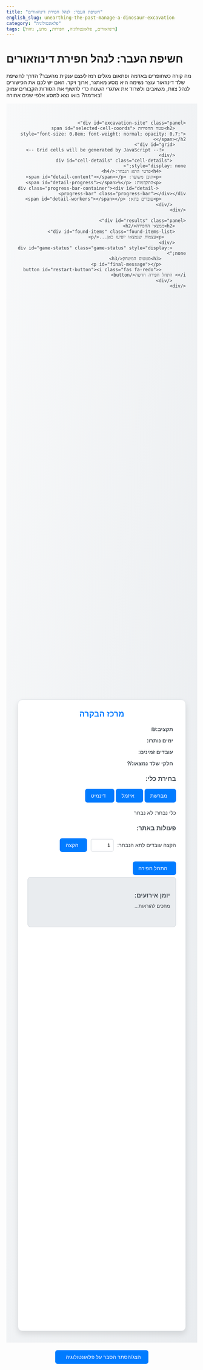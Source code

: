 ```yaml
---
title: "חשיפת העבר: לנהל חפירת דינוזאורים"
english_slug: unearthing-the-past-manage-a-dinosaur-excavation
category: "פלאונטולוגיה"
tags: [דינוזאורים, פלאונטולוגיה, חפירות, מדע, ניהול]
---
```

# חשיפת העבר: לנהל חפירת דינוזאורים

מה קורה כשחופרים באדמה ופתאום מגלים רמז לעצם ענקית מהעבר? הדרך לחשיפת שלד דינוזאור עוצר נשימה היא מסע מאתגר, ארוך ויקר. האם יש לכם את הכישורים לנהל צוות, משאבים ולשרוד את אתגרי השטח כדי לחשוף את הסודות הקבורים עמוק באדמה? בואו נצא למסע אלפי שנים אחורה!

<div id="excavation-app">
    <div class="controls panel">
        <h2>מרכז הבקרה</h2>
        <div id="resources" class="resources-display">
            <p><i class="fas fa-money-bill-wave"></i> תקציב: <span id="budget"></span>₪</p>
            <p><i class="fas fa-clock"></i> ימים נותרו: <span id="time"></span></p>
            <p><i class="fas fa-users"></i> עובדים זמינים: <span id="available-workers"></span></p>
            <p><i class="fas fa-bone"></i> חלקי שלד נמצאו: <span id="found-bones"></span> / <span id="total-bones">?</span></p>
        </div>
        <div id="tools" class="tool-selection">
            <h3>בחירת כלי:</h3>
            <button class="tool-button" data-tool="brush"><i class="fas fa-brush"></i> מברשת <span class="tooltip">(זהיר, איטי, זול)</span></button>
            <button class="tool-button" data-tool="chisel"><i class="fas fa-hammer"></i> איזמל <span class="tooltip">(מהיר יותר, יקר יותר)</span></button>
            <button class="tool-button" data-tool="dynamite"><i class="fas fa-bomb"></i> דינמיט <span class="tooltip">(מהיר מאוד, יקר מאוד, מסוכן!)</span></button>
            <p>כלי נבחר: <span id="selected-tool">לא נבחר</span></p>
        </div>
        <div id="actions" class="action-panel">
             <h3>פעולות באתר:</h3>
             <div class="input-group">
                 <label for="workers-to-assign">הקצה עובדים לתא הנבחר:</label>
                 <input type="number" id="workers-to-assign" value="1" min="0">
                 <button id="assign-workers-button" disabled><i class="fas fa-user-plus"></i> הקצה</button>
             </div>
             <button id="start-excavation-button" disabled><i class="fas fa-shovel"></i> התחל חפירה</button>
        </div>
         <div id="messages" class="message-log">
             <h3>יומן אירועים:</h3>
             <div id="status-messages">מחכים להוראות...</div>
         </div>
    </div>

    <div id="excavation-site" class="panel">
        <h2>שטח החפירות <span id="selected-cell-coords" style="font-size: 0.8em; font-weight: normal; opacity: 0.7;"></span></h2>
        <div id="grid">
            <!-- Grid cells will be generated by JavaScript -->
        </div>
         <div id="cell-details" class="cell-details" style="display: none;">
             <h4>פרטי התא הנבחר:</h4>
             <p>תוכן משוער: <span id="detail-content"></span></p>
             <p>התקדמות: <span id="detail-progress"></span>%</p>
              <div class="progress-bar-container"><div id="detail-progress-bar" class="progress-bar"></div></div>
             <p>עובדים בתא: <span id="detail-workers"></span></p>
         </div>
    </div>

    <div id="results" class="panel">
        <h2>ממצאי החפירה</h2>
        <div id="found-items" class="found-items-list">
            <p>עצמות שנמצאו יופיעו כאן...</p>
        </div>
         <div id="game-status" class="game-status" style="display: none;">
             <h3>סטטוס המשחק</h3>
             <p id="final-message"></p>
             <button id="restart-button"><i class="fas fa-redo"></i> התחל חפירה חדשה</button>
         </div>
    </div>
</div>

<style>
    /* Import Google Fonts and Font Awesome */
    @import url('https://fonts.googleapis.com/css2?family=Heebo:wght@400;700&display=swap');
    @import url('https://cdnjs.cloudflare.com/ajax/libs/font-awesome/5.15.3/css/all.min.css');

    #excavation-app {
        font-family: 'Heebo', sans-serif;
        direction: rtl;
        display: grid;
        grid-template-columns: 1fr 2fr 1fr;
        gap: 30px;
        padding: 30px;
        background: linear-gradient(to bottom right, #f8f9fa, #e9ecef);
        color: #343a40;
        min-height: 80vh;
    }

    .panel {
        background-color: #ffffff;
        padding: 25px;
        border-radius: 12px;
        box-shadow: 0 8px 16px rgba(0, 0, 0, 0.1);
        border: 1px solid #dee2e6;
    }

    .panel h2 {
        text-align: center;
        color: #007bff;
        margin-top: 0;
        margin-bottom: 20px;
        font-weight: 700;
    }

    .resources-display p, .tool-selection h3, .action-panel h3, .message-log h3, .cell-details h4 {
        margin-bottom: 12px;
        color: #495057;
        font-weight: 700;
        display: flex;
        align-items: center;
    }
     .resources-display p i, .tool-selection h3 i, .action-panel h3 i, .message-log h3 i {
         margin-left: 8px;
         color: #007bff;
     }

    .tool-button, #assign-workers-button, #start-excavation-button, #restart-button {
        padding: 10px 15px;
        margin: 5px 0;
        border: none;
        border-radius: 6px;
        cursor: pointer;
        background-color: #007bff;
        color: white;
        font-size: 1em;
        transition: background-color 0.3s ease, transform 0.1s ease;
        display: inline-flex;
        align-items: center;
        justify-content: center;
        position: relative; /* For tooltip */
    }
     .tool-button i, #assign-workers-button i, #start-excavation-button i, #restart-button i {
         margin-left: 8px;
     }

     .tool-button .tooltip {
         visibility: hidden;
         width: 120px;
         background-color: #555;
         color: #fff;
         text-align: center;
         border-radius: 6px;
         padding: 5px 0;
         position: absolute;
         z-index: 1;
         bottom: 125%; /* Position above the button */
         right: 50%;
         margin-right: -60px; /* Center the tooltip */
         opacity: 0;
         transition: opacity 0.3s;
         font-size: 0.8em;
     }
     .tool-button:hover .tooltip {
         visibility: visible;
         opacity: 1;
     }


     .tool-button.selected {
         background-color: #0056b3;
         box-shadow: inset 0 2px 4px rgba(0, 0, 0, 0.2);
     }

    .tool-button:hover:not(:disabled), #assign-workers-button:hover:not(:disabled), #start-excavation-button:hover:not(:disabled), #restart-button:hover:not(:disabled) {
        background-color: #0056b3;
        transform: translateY(-2px);
    }

     button:disabled {
         background-color: #cccccc;
         cursor: not-allowed;
         transform: none;
         box-shadow: none;
     }

     .input-group {
         margin-bottom: 15px;
         display: flex;
         align-items: center;
         gap: 10px;
     }
     .input-group label {
         flex-shrink: 0;
     }
     .input-group input[type="number"] {
         width: 60px;
         padding: 8px;
         border: 1px solid #ced4da;
         border-radius: 4px;
     }


    #grid {
        display: grid;
        grid-template-columns: repeat(auto-fit, minmax(70px, 1fr)); /* Responsive grid */
        gap: 8px;
        margin-top: 20px;
        justify-content: center;
        perspective: 1000px; /* For 3D transforms */
    }

    .grid-cell {
        width: 100%; /* Fill grid column */
        padding-bottom: 100%; /* Makes height equal to width for square */
        position: relative; /* For absolute positioning of content */
        background-color: #8b4513; /* Earth color */
        border: 2px solid #5a2d0c;
        border-radius: 8px;
        display: flex;
        align-items: center;
        justify-content: center;
        cursor: pointer;
        transition: background-color 0.3s ease, border-color 0.3s ease, transform 0.3s ease;
        user-select: none;
        font-size: 0.9em;
        font-weight: bold;
        color: rgba(255, 255, 255, 0.8);
        overflow: hidden; /* Hide overflowing progress bar */
        box-sizing: border-box; /* Include padding/border in element's total width/height */
        transform-style: preserve-3d; /* For flip animation */
        transform: rotateY(0deg);
    }

     /* Inner content for the flip effect */
     .grid-cell-inner {
         position: absolute;
         width: 100%;
         height: 100%;
         backface-visibility: hidden; /* Hide backside during flip */
         display: flex;
         flex-direction: column;
         align-items: center;
         justify-content: center;
         padding: 5px; /* Inner padding */
         box-sizing: border-box;
     }
     .grid-cell .front { transform: rotateY(0deg); }
     .grid-cell .back { transform: rotateY(180deg); }

    .grid-cell:hover:not(.revealed):not(.selected) {
         background-color: #a0522d;
         border-color: #6b3a1a;
    }

     .grid-cell.selected {
         border: 3px dashed #ffc107;
         box-shadow: 0 0 10px rgba(255, 193, 7, 0.5);
         background-color: #a0522d; /* Darker when selected */
     }

    .grid-cell.revealed {
        background-color: #d2b48c; /* Lighter color when excavated */
        cursor: default;
        color: #333;
        transform: rotateY(180deg); /* Flip animation */
    }

    .grid-cell.revealed .front { display: none; } /* Hide front when flipped */
    .grid-cell.revealed .back { display: flex; } /* Show back when flipped */


    .grid-cell.revealed.bone {
        background-color: #ffe4c4; /* Bone color */
        color: #8b4513;
        font-size: 1em;
    }
     .grid-cell.revealed.rock {
         background-color: #c4c4c4; /* Rock color */
         color: #495057;
     }
     .grid-cell.revealed.obstacle {
        background-color: #ff9185; /* Obstacle color */
         color: #d9534f;
     }
     .grid-cell.revealed.empty {
         background-color: #d2b48c;
         color: #5a2d0c;
     }

    /* Progress Bar */
     .progress-bar-container {
         position: absolute;
         bottom: 0;
         left: 0;
         width: 100%;
         height: 8px;
         background-color: rgba(0, 0, 0, 0.2);
         border-radius: 0 0 8px 8px;
         overflow: hidden;
     }
     .progress-bar {
         height: 100%;
         width: 0%;
         background-color: #28a745;
         transition: width 0.5s ease;
     }
      .grid-cell.selected .progress-bar-container {
          display: block; /* Show progress bar when selected or excavating */
      }
      .grid-cell:not(.selected):not(.revealed) .progress-bar-container {
          display: none; /* Hide when not selected/revealed */
      }
      .grid-cell.revealed .progress-bar-container {
          display: none; /* Hide when revealed */
      }


    /* Worker icon on cell */
     .worker-icon {
         position: absolute;
         top: 5px;
         right: 5px;
         color: #007bff;
         font-size: 1.2em;
         text-shadow: 1px 1px 2px rgba(0,0,0,0.2);
     }
     .worker-count {
         position: absolute;
         bottom: 5px;
         left: 5px;
         background-color: rgba(0,0,0,0.5);
         color: white;
         border-radius: 4px;
         padding: 2px 5px;
         font-size: 0.8em;
     }


    .message-log {
        min-height: 100px;
        border: 1px solid #ced4da;
        padding: 15px;
        border-radius: 8px;
        background-color: #e9ecef;
        overflow-y: auto; /* Scroll if messages overflow */
        max-height: 150px; /* Limit height */
    }
     #status-messages {
         margin-top: 10px;
         font-size: 0.9em;
         color: #343a40;
     }

    .found-items-list {
        min-height: 100px;
        border: 1px solid #ced4da;
        padding: 15px;
        border-radius: 8px;
        background-color: #e9ecef;
        overflow-y: auto;
         max-height: 150px;
    }
     .found-items-list p {
         margin-bottom: 5px;
         padding-bottom: 5px;
         border-bottom: 1px dashed #adb5bd;
         font-size: 0.9em;
         color: #495057;
     }
     .found-items-list p:last-child {
         border-bottom: none;
     }


     .cell-details {
         margin-top: 20px;
         padding: 15px;
         background-color: #f8f9fa;
         border: 1px solid #dee2e6;
         border-radius: 8px;
     }
     .cell-details p {
         margin-bottom: 8px;
         font-size: 0.9em;
     }
     .cell-details h4 {
         margin-top: 0;
         margin-bottom: 10px;
         color: #007bff;
     }
      .cell-details .progress-bar-container {
          position: static; /* Override absolute positioning for this display */
          width: 100%;
          height: 10px;
          background-color: #e9ecef;
          border-radius: 5px;
          margin-top: 5px;
      }
       .cell-details .progress-bar {
           height: 100%;
           background-color: #28a745;
           border-radius: 5px;
       }


     .game-status {
         margin-top: 20px;
         padding-top: 20px;
         border-top: 2px dashed #ced4da;
         text-align: center;
         font-size: 1.1em;
         font-weight: bold;
     }
      .game-status h3 {
          color: #28a745; /* Success color */
          margin-bottom: 15px;
          font-size: 1.5em;
      }
      .game-status p {
          margin-bottom: 20px;
          color: #343a40;
      }
      #restart-button {
          background-color: #6c757d;
      }
       #restart-button:hover {
           background-color: #5a6268;
       }

    /* Responsive adjustments */
    @media (max-width: 992px) {
        #excavation-app {
            grid-template-columns: 1fr;
        }
        .controls { order: 2; }
        #excavation-site { order: 1; }
        #results { order: 3; }
        #grid {
            grid-template-columns: repeat(auto-fit, minmax(50px, 1fr)); /* Smaller cells on small screens */
            gap: 5px;
        }
    }

</style>

<button id="toggle-explanation" class="toggle-button"><i class="fas fa-book-open"></i> הצג/הסתר הסבר על פלאונטולוגיה</button>

<div id="explanation" class="explanation-panel" style="display: none;">
    <h2><i class="fas fa-graduation-cap"></i> הסבר על פלאונטולוגיה וחפירות דינוזאורים</h2>

    <h3>מהי פלאונטולוגיה ולמה חופרים?</h3>
    פלאונטולוגיה היא מדע העוסק בחקר החיים הקדומים, בעיקר באמצעות מאובנים – השרידים המדהימים של יצורים שחיו לפני מיליוני שנים. פלאונטולוגים הם בלשים של העבר הרחוק, החוקרים אורגניזמים שחיו לפני מיליוני ומיליארדי שנים כדי לפענח את סודות האבולוציה, להבין כיצד האקלים השתנה גלובלית, ולחשוף את ההיסטוריה הגאולוגית הסוערת של כדור הארץ. חפירות פלאונטולוגיות הן המפתח למציאת אוצרות העבר הללו.

    <h3>כיצד נוצרים מאובנים (תהליך ההתאבנות)?</h3>
    תהליך ההתאבנות הוא נדיר ומרתק! לרוב, הוא מתחיל כשייצור מת ושרידיו נקברים במהירות תחת שכבות הגנה של בוץ, חול או אפר געשי. קבורה מהירה זו מונעת ריקבון או טריפה. לאורך עידנים גאולוגיים, מינרלים המומסים במים המחלחלים דרך המשקעים מחליפים אט אט את החומר האורגני בעצמות או בקונכיות, או ממלאים חללים שנותרו. כך, העצם המקורית "מתאבנת" והופכת לסלע, אך שומרת על צורתה המקורית. לעיתים נוצרת רק "תבנית" – הדפס של הייצור בסלע.

    <h3>איתור אתרי חפירה: איך יודעים איפה לחפש אוצרות?</h3>
    פלאונטולוגים הם סיירים מיומנים! הם מחפשים מאובנים בשכבות סלע מהתקופות הגיאולוגיות שבהן חיו היצורים המעניינים אותם (לדוגמה, תקופות הטריאס, היורה והקרטיקון עבור דינוזאורים). הם מסתמכים על מפות גאולוגיות מפורטות, צילומי אוויר, ולעיתים קרובות על דיווחים מרגשים מאנשי שטח – גיאולוגים, מטיילים או אפילו מקומיים שנתקלו בעצמות בולטות מהקרקע. אתרים מבטיחים נמצאים לרוב באזורים חשופים לסחיפה (כמו מדבריות, קניונים או ערוצי נחלים), שם שכבות סלע עתיקות נחשפות לפני השטח.

    <h3>שלבי החפירה הפלאונטולוגית: ממציאה בשטח עד מעבדה מודרנית</h3>
    1.  **סקר וגילוי ראשוני:** סיור בשטח, זיהוי מאובנים בולטים, ותיעוד ראשוני של האתר.
    2.  **הכנת האתר:** פינוי זהיר של שכבות אדמה וסלע עליונות כדי להגיע לשכבה הפורייה.
    3.  **חפירה עדינה ומדויקת:** חשיפת המאובנים עצמם באמצעות כלים עדינים ביותר – מברשות, איזמלים קטנים, כלי עבודה דנטליים ואפילו קיסמים. כל תנועה חייבת להיות מחושבת.
    4.  **תיעוד קפדני:** צילום מכל זווית, מיפוי מדויק של מיקום כל עצם, ורישום מפורט של כל פרט קטן. כל פיסת מידע חשובה!
    5.  **ייצוב ושימור בשטח:** עצמות מאובנות נוטות להיות שבירות. בשטח מייצבים אותן באמצעות חומרים מקשים מיוחדים (סוג של דבקים).
    6.  **עטיפה והגנה (ה"ג'קט"):** עטיפת המאובן, לעיתים בגוש הסלע שמסביבו, בשכבת הגנה קשיחה כמו זו שמשמשת לגבס, או תערובת של יוטה וחומר פלסטי. זהו "ג'קט" המגן על המאובן העדין בדרכו הארוכה.
    7.  **הוצאה והובלה:** ניסור או שבירה זהירה של הסלע מסביב ל"ג'קט" והובלתו, לעיתים באמצעות ציוד כבד או אפילו מסוקים, למעבדה.

    <h3>כלים וטכניקות בחפירה</h3>
    הארסנל הפלאונטולוגי מגוון! הוא כולל כלים מיקרוסקופיים לעבודה צמודה על העצם, כלי יד כמו איזמלים ופטישים, מקדחות חשמליות מיוחדות, ולעיתים – אם שכבת הסלע מעל עבה במיוחד – נעשה שימוש מבוקר מאוד בדינמיט! כן, גם חומרי נפץ נכנסים לתמונה (תחת פיקוח מחמיר כמובן). חומרים לחיזוק ושימור (דבקים, לכות) וציוד טכנולוגי (מצלמות ברזולוציה גבוהה, GPS, סורקים תלת-ממדיים) חיוניים גם הם.

    <h3>אתגרים נפוצים בחפירות (גאולוגיה עקשנית, מזג אוויר הפכפך, תקציב מוגבל)</h3>
    החפירות מתקיימות לרוב במקומות נידחים ובתנאים לא פשוטים: סלע קשה שיכול לשבור כלים, סלע מתפורר שדורש זהירות יתרה, חום לוהט או קור מקפיא, סופות חול וגשמים עזים. האתגרים הלוגיסטיים עצומים – להביא ציוד, מים ואספקה לאתר מרוחק. בנוסף, פרויקטים פלאונטולוגיים מסתמכים לרוב על מענקי מחקר ותרומות, והתקציב דורש תכנון מדוקדק של כל הוצאה – כוח אדם, ציוד וזמן יקר.

    <h3>מה קורה למאובנים לאחר החפירה (ניקוי, שימור, הרכבה, מחקר פורץ דרך)</h3>
    המסע לא נגמר בשטח! במעבדה, המאובנים מוצאים מה"ג'קטים", מנוקים בסבלנות ובדייקנות מהסלע שמסביב באמצעות כלים עדינים, חומצות או חומרים ממיסים. הם עוברים תהליך שימור נוסף לחיזוקם. אם נמצאו מספיק חלקים, אפשר להתחיל במלאכת ההרכבה המורכבת של השלד – כמו פאזל ענק מהעבר. השלב המכריע הוא המחקר המדעי: פלאונטולוגים חוקרים את המאובנים באמצעות השוואה ליצורים אחרים, סריקות CT, בדיקות כימיות, וטכניקות מודרניות נוספות, כדי ללמוד על הביולוגיה של היצור הקדום, אורח חייו, הסביבה שבה חי, ומקומו על עץ החיים העצום.

    <h3>חשיבות גילוי המאובנים להבנת החיים על פני כדור הארץ</h3>
    מאובנים הם כמו מנהרת זמן! הם הראיה הישירה היחידה שיש לנו לחיים שהתקיימו על פני כדור הארץ לפני שהופיעו בני האדם. הם מספקים הוכחות חותכות לאבולוציה, מאפשרים לנו לדמיין מחדש סביבות קדומות ואקלים שחלפו מן העולם, וללמוד על אירועים דרמטיים כמו הכחדות המוניות שעיצבו את עולם החי והצומח שאנו מכירים כיום. כל מאובן חדש שנמצא יכול לשנות את ההבנה שלנו על ההיסטוריה הארוכה והמרתקת של החיים על כדור הארץ.

    <p style="text-align: center; margin-top: 20px; font-style: italic;">כעת, חזרה לשטח! עתיד המחקר תלוי בכם...</p>
</div>

<script>
    document.addEventListener('DOMContentLoaded', () => {
        const gridElement = document.getElementById('grid');
        const statusMessages = document.getElementById('status-messages');
        const foundItems = document.getElementById('found-items');
        const budgetElement = document.getElementById('budget');
        const timeElement = document.getElementById('time');
        const availableWorkersElement = document.getElementById('available-workers');
        const foundBonesElement = document.getElementById('found-bones');
        const totalBonesElement = document.getElementById('total-bones');
        const toolButtons = document.querySelectorAll('.tool-button');
        const selectedToolElement = document.getElementById('selected-tool');
        const workersToAssignInput = document.getElementById('workers-to-assign');
        const assignWorkersButton = document.getElementById('assign-workers-button');
        const startExcavationButton = document.getElementById('start-excavation-button');
        const gameStatusDiv = document.getElementById('game-status');
        const finalMessageElement = document.getElementById('final-message');
        const restartButton = document.getElementById('restart-button');
        const explanationDiv = document.getElementById('explanation');
        const toggleExplanationButton = document.getElementById('toggle-explanation');
        const selectedCellCoordsElement = document.getElementById('selected-cell-coords');
        const cellDetailsDiv = document.getElementById('cell-details');
        const detailContentElement = document.getElementById('detail-content');
        const detailProgressElement = document.getElementById('detail-progress');
        const detailProgressBarElement = document.getElementById('detail-progress-bar');
        const detailWorkersElement = document.getElementById('detail-workers');


        let budget = 15000; // Increased budget
        let time = 40; // Increased time
        let totalWorkers = 15; // Increased workers
        let availableWorkers = totalWorkers;
        let grid;
        const gridSize = 6; // 6x6 grid
        let selectedCell = null;
        let selectedTool = null;
        let bonesFound = 0;
        let totalBones = 0;

        // Define costs, times, and effectiveness per tool
        // Costs are per worker-day per cell
        // Effectiveness is base progress percentage per worker-day per base difficulty unit
        const toolStats = {
            brush: { cost: 40, effectiveness: 8, risk: 0.05, boneMultiplier: 1.5 }, // Safe, slow, low cost, good for bone
            chisel: { cost: 80, effectiveness: 12, risk: 0.1, boneMultiplier: 1.0 }, // Medium, medium, medium risk
            dynamite: { cost: 250, effectiveness: 30, risk: 0.4, boneMultiplier: 0.5 } // Fast, high cost, high risk, bad for bone
        };

        // Define cell contents and their base excavation difficulty
        const cellContents = {
            EMPTY: { name: 'אדמה רגילה', difficulty: 10, color: '#d2b48c' },
            BONE: { name: 'עצם מאובנת!', difficulty: 15, color: '#ffe4c4' }, // Bones require more care
            ROCK: { name: 'סלע קשה', difficulty: 25, color: '#c4c4c4' }, // Rocks are hard
            OBSTACLE: { name: 'מכשול בלתי צפוי', difficulty: 20, color: '#ff9185' } // Obstacles take extra effort
        };

        // Define cell states
        const cellStates = {
            COVERED: 'covered',
            SELECTED: 'selected',
            REVEALED: 'revealed'
        };

        function createGrid() {
            gridElement.innerHTML = ''; // Clear previous grid
            grid = [];
            bonesFound = 0; // Reset found bones for new game
            totalBones = 0; // Reset total bones

            // Generate contents with more variety and guarantee at least some bones
             const contents = [];
             const minBones = 5; // Ensure at least 5 bones
             const minRocks = 5;
             const minObstacles = 3;

             for(let i = 0; i < minBones; i++) contents.push(cellContents.BONE.name);
             for(let i = 0; i < minRocks; i++) contents.push(cellContents.ROCK.name);
             for(let i = 0; i < minObstacles; i++) contents.push(cellContents.OBSTACLE.name);

             while (contents.length < gridSize * gridSize) {
                 contents.push(cellContents.EMPTY.name);
             }

            // Shuffle contents
            for (let i = contents.length - 1; i > 0; i--) {
                const j = Math.floor(Math.random() * (i + 1));
                [contents[i], contents[j]] = [contents[j], contents[i]]; // Swap
            }

            let contentIndex = 0;
            for (let i = 0; i < gridSize; i++) {
                grid[i] = [];
                for (let j = 0; j < gridSize; j++) {
                    const cellContentName = contents[contentIndex++];
                     const cellContent = Object.values(cellContents).find(c => c.name === cellContentName); // Find full content object
                    if(cellContent === cellContents.BONE) {
                        totalBones++;
                    }
                    const cell = {
                        row: i,
                        col: j,
                        content: cellContent, // Store full object
                        state: cellStates.COVERED,
                        workers: 0,
                        progress: 0, // Excavation progress (0 to 100)
                         initialDifficulty: cellContent.difficulty // Store initial difficulty
                    };
                    grid[i][j] = cell;

                    const cellElement = document.createElement('div');
                    cellElement.classList.add('grid-cell');
                    cellElement.dataset.row = i;
                    cellElement.dataset.col = j;

                     // Add inner divs for flip effect
                     const innerFront = document.createElement('div');
                     innerFront.classList.add('grid-cell-inner', 'front');
                      innerFront.innerHTML = '<i class="fas fa-gem"></i>'; // Placeholder icon
                     cellElement.appendChild(innerFront);

                     const innerBack = document.createElement('div');
                     innerBack.classList.add('grid-cell-inner', 'back');
                     innerBack.textContent = ''; // Content will be added later
                     cellElement.appendChild(innerBack);

                     const progressBarContainer = document.createElement('div');
                     progressBarContainer.classList.add('progress-bar-container');
                     const progressBar = document.createElement('div');
                     progressBar.classList.add('progress-bar');
                     progressBarContainer.appendChild(progressBar);
                     cellElement.appendChild(progressBarContainer);


                    cellElement.addEventListener('click', handleCellClick);
                    gridElement.appendChild(cellElement);
                }
            }
             totalBonesElement.textContent = totalBones;

             // Adjust grid columns based on size
             gridElement.style.gridTemplateColumns = `repeat(${gridSize}, 1fr)`;
        }

        function updateUI() {
            budgetElement.textContent = budget.toFixed(0);
            timeElement.textContent = time;
            availableWorkersElement.textContent = availableWorkers;
            foundBonesElement.textContent = bonesFound;
            selectedToolElement.textContent = selectedTool ? `✨ ${selectedTool}` : 'לא נבחר';

            // Update grid cell appearance
            document.querySelectorAll('.grid-cell').forEach(cellElement => {
                const row = parseInt(cellElement.dataset.row);
                const col = parseInt(cellElement.dataset.col);
                const cell = grid[row][col];
                const innerBack = cellElement.querySelector('.back');
                 const progressBar = cellElement.querySelector('.progress-bar');
                 const progressBarContainer = cellElement.querySelector('.progress-bar-container');


                cellElement.className = 'grid-cell'; // Reset classes
                cellElement.classList.add(cell.state); // Add state class

                 // Update progress bar
                 progressBar.style.width = `${cell.progress}%`;
                 if (cell.state === cellStates.SELECTED || cell.workers > 0) {
                     progressBarContainer.style.display = 'block';
                 } else {
                      progressBarContainer.style.display = 'none';
                 }


                if (cell.state === cellStates.REVEALED) {
                     cellElement.classList.add(cell.content === cellContents.BONE ? 'bone' : cell.content === cellContents.ROCK ? 'rock' : cell.content === cellContents.OBSTACLE ? 'obstacle' : 'empty'); // Add content class if revealed

                     // Update text content on the 'back' of the flipped cell
                     innerBack.innerHTML = ''; // Clear previous
                     if (cell.content === cellContents.BONE) {
                          innerBack.innerHTML = '<i class="fas fa-bone"></i> עצם!';
                     } else if (cell.content === cellContents.ROCK) {
                          innerBack.innerHTML = '<i class="fas fa-mountain"></i> סלע!';
                     } else if (cell.content === cellContents.OBSTACLE) {
                          innerBack.innerHTML = '<i class="fas fa-times-circle"></i> מכשול!';
                     } else {
                          innerBack.innerHTML = '<i class="fas fa-gem"></i> ריק';
                     }

                } else {
                     // Content/icons for covered/selected state
                     const innerFront = cellElement.querySelector('.front');
                     innerFront.innerHTML = '<i class="fas fa-gem"></i>'; // Default icon

                    // Show worker count and icon on covered/selected cells
                    let workerInfo = '';
                    if(cell.workers > 0) {
                         innerFront.innerHTML += `<span class="worker-icon"><i class="fas fa-shovel"></i></span><span class="worker-count">${cell.workers}</span>`;
                    }
                }
            });

            // Update tool button selection state
            toolButtons.forEach(button => {
                if (button.dataset.tool === selectedTool) {
                    button.classList.add('selected');
                } else {
                    button.classList.remove('selected');
                }
            });

            // Update button disabled states
             assignWorkersButton.disabled = selectedCell === null || availableWorkers === 0 || selectedCell.state === cellStates.REVEALED;
             startExcavationButton.disabled = selectedCell === null || selectedCell.workers === 0 || selectedTool === null || selectedCell.state === cellStates.REVEALED;
             workersToAssignInput.disabled = selectedCell === null || selectedCell.state === cellStates.REVEALED;

             // Update cell details panel
             if (selectedCell && selectedCell.state !== cellStates.REVEALED) {
                 cellDetailsDiv.style.display = 'block';
                 selectedCellCoordsElement.textContent = `[${selectedCell.row + 1}, ${selectedCell.col + 1}]`;
                 detailContentElement.textContent = selectedCell.content.name;
                 detailProgressElement.textContent = selectedCell.progress.toFixed(1);
                 detailProgressBarElement.style.width = `${selectedCell.progress}%`;
                 detailWorkersElement.textContent = selectedCell.workers;
             } else {
                 cellDetailsDiv.style.display = 'none';
                 selectedCellCoordsElement.textContent = '';
             }

            // Check for game over conditions
            if (time <= 0 || budget <= 0 || bonesFound === totalBones && totalBones > 0) {
                 endGame();
             }
        }

        function handleCellClick(event) {
            const cellElement = event.currentTarget; // Use currentTarget for listener on the div
            const row = parseInt(cellElement.dataset.row);
            const col = parseInt(cellElement.dataset.col);
            const clickedCell = grid[row][col];

            if (clickedCell.state === cellStates.REVEALED) {
                statusMessages.textContent = `תא [${row + 1}, ${col + 1}] כבר נחפר לחלוטין.`;
                return; // Cannot select revealed cells
            }

            // Deselect previous cell if any
            if (selectedCell && selectedCell !== clickedCell) {
                selectedCell.state = selectedCell.workers > 0 ? cellStates.COVERED : cellStates.COVERED; // Keep state as covered or excavating visual
                 // Remove selected visual from previous cell element
                 document.querySelector(`.grid-cell[data-row='${selectedCell.row}'][data-col='${selectedCell.col}']`).classList.remove('selected');
            }

             // Select the clicked cell
            if (selectedCell !== clickedCell) {
                 selectedCell = clickedCell;
                 selectedCell.state = cellStates.SELECTED;
                  statusMessages.textContent = `תא [${row + 1}, ${col + 1}] נבחר. התקדמות: ${selectedCell.progress.toFixed(1)}%.`;
            } else {
                 // Clicking again deselects
                 selectedCell.state = selectedCell.workers > 0 ? cellStates.COVERED : cellStates.COVERED; // Keep state as covered or excavating visual
                 selectedCell = null;
                  statusMessages.textContent = 'הבחירה בוטלה.';
            }


            // Update UI to show selected cell
            updateUI();
        }

        function handleToolClick(event) {
            selectedTool = event.currentTarget.dataset.tool; // Use currentTarget
             statusMessages.textContent = `כלי נבחר: ${selectedTool}`;
             // Update start button state based on potential workers
             startExcavationButton.disabled = selectedCell === null || selectedCell.workers === 0 || selectedTool === null || selectedCell.state === cellStates.REVEALED;

            updateUI();
        }

        function handleAssignWorkers() {
            if (!selectedCell) {
                 statusMessages.textContent = 'אנא בחר תא לחפירה תחילה.';
                 return;
             }
             if (selectedCell.state === cellStates.REVEALED) {
                  statusMessages.textContent = 'התא הזה כבר נחפר.';
                  return;
             }

            const workers = parseInt(workersToAssignInput.value);
            if (isNaN(workers) || workers <= 0) {
                 statusMessages.textContent = 'מספר עובדים לא חוקי.';
                 return;
             }

            if (workers > availableWorkers) {
                statusMessages.textContent = `אין מספיק עובדים זמינים. נותרו רק ${availableWorkers}.`;
                return;
            }

            // Assign workers to the selected cell
            selectedCell.workers += workers;
            availableWorkers -= workers;
             statusMessages.textContent = `${workers} עובדים הוקצו לתא [${selectedCell.row + 1}, ${selectedCell.col + 1}]. כעת ${selectedCell.workers} עובדים עובדים כאן.`;

            // Reset input
            workersToAssignInput.value = 1;
            updateUI();
        }

         function handleStartExcavation() {
             if (!selectedCell) {
                  statusMessages.textContent = 'אנא בחר תא לחפירה תחילה.';
                  return;
              }
             if (!selectedTool) {
                  statusMessages.textContent = 'אנא בחר כלי לחפירה תחילה.';
                  return;
             }
             if (selectedCell.workers === 0) {
                  statusMessages.textContent = 'אין עובדים שהוקצו לתא הנבחר.';
                  return;
                  }
             if (selectedCell.state === cellStates.REVEALED) {
                 statusMessages.textContent = 'התא הזה כבר נחפר.';
                 return;
             }


             // Simulate excavation turn
             const cell = selectedCell;
             const workers = cell.workers;
             const tool = selectedTool;
             const toolStat = toolStats[tool];

             // Calculate cost for this turn
             const turnCost = workers * toolStat.cost;

             // Check if enough budget
             if (budget < turnCost) {
                 statusMessages.textContent = `אין מספיק תקציב (${budget}₪) להפעלת ${workers} עובדים עם ${tool} (עלות: ${turnCost}₪ ליום).`;
                 return;
             }
             // Check if enough time
              if (time < 1) {
                   statusMessages.textContent = 'נגמר הזמן לחפירה!';
                   return;
              }


             // Calculate progress gained in this turn
             // Progress = workers * tool_effectiveness * tool_bone_multiplier (if bone) / cell_difficulty
             let baseProgress = workers * toolStat.effectiveness;
             if (cell.content === cellContents.BONE) {
                 baseProgress *= toolStat.boneMultiplier; // Modifier for bone
             }
              // Obstacles and rocks are just harder, handled by initialDifficulty

             const progressGained = (baseProgress / cell.initialDifficulty); // Simple calculation: higher is faster


             // Deduct cost and time
             budget -= turnCost;
             time -= 1; // Each turn takes 1 day

             // Add progress
             cell.progress += progressGained;
             if (cell.progress > 100) cell.progress = 100; // Cap at 100%


             // --- Simulate Events and Risks ---
             let message = `צוות של ${workers} עובדים חופר בתא [${cell.row + 1}, ${cell.col + 1}] באמצעות ${tool}. `;

             // Risk of incidents based on tool risk stat
             if (Math.random() < toolStat.risk) {
                  const incidentType = Math.random();
                  if (tool === 'dynamite' && incidentType < 0.6) { // High chance with dynamite
                      const lostWorkers = Math.floor(Math.random() * (workers > 1 ? Math.min(workers - 1, 3) : 1)) + 1; // Lose 1-3 workers (or 1 if only 1 worker)
                      availableWorkers -= lostWorkers;
                      cell.workers -= lostWorkers; // Workers removed from cell
                       if (cell.workers < 0) cell.workers = 0; // Should not happen with min, but safety
                       if (availableWorkers < 0) availableWorkers = 0;
                      message += `!!! אירוע מסוכן עם דינמיט! ${lostWorkers} עובדים נפגעו ואינם זמינים יותר. (עלות טיפול: ${lostWorkers * 500}₪)`;
                      budget -= lostWorkers * 500;
                  } else if (toolStat.risk > 0.1 && incidentType < 0.8) { // Medium to high risk tools - equipment breakdown
                       const penaltyCost = Math.floor(budget * 0.05); // 5% budget penalty
                       message += `! תקלה בציוד! נדרשים תיקונים. (עלות: ${penaltyCost}₪)`;
                       budget -= penaltyCost;
                  } else { // Lower risk tools or less severe incidents
                      const timePenalty = Math.ceil(Math.random() * 2); // Lose 1-2 days
                      time -= timePenalty;
                      message += `! תנאי שטח קשים האטו את העבודה. איבדנו ${timePenalty} ימים.`;
                  }
             }

             // Risk of damaging bones if not using brush on Bone cells (only before completion)
             if (cell.content === cellContents.BONE && tool !== 'brush' && cell.progress < 95 && Math.random() < (toolStat.risk + 0.1)) { // Higher chance than normal risk
                  message += " <span style='color: orange; font-weight: bold;'>זהירות! העצם שברירית! נגרם נזק קל.</span> ";
                  // Could add a penalty here like slightly less value to the bone find, or increase future difficulty for this cell slightly.
                  // For now, just a warning message adds flavor.
             }

             // Add a positive event occasionally
             if (Math.random() < 0.05 && message.indexOf('!!!') === -1) { // 5% chance, only if no major incident
                 const bonusBudget = Math.floor(budget * 0.03); // 3% bonus
                 const bonusWorkers = Math.floor(Math.random() * 2); // 0-1 bonus workers
                 message += `! צוות העובדים עבד ביעילות יוצאת דופן! חסכנו ${bonusBudget}₪ ואולי הצטרפו ${bonusWorkers} עובדים חדשים!`;
                  budget += bonusBudget;
                  availableWorkers += bonusWorkers;
                  totalWorkers += bonusWorkers; // Add to total for next reset
             }


             statusMessages.textContent = message;


             // Check if excavation is complete for this cell
             if (cell.progress >= 100) {
                 cell.state = cellStates.REVEALED;
                 availableWorkers += cell.workers; // Workers return
                 cell.workers = 0; // Reset workers for this cell


                 if (cell.content === cellContents.BONE) {
                     bonesFound++;
                     foundItems.innerHTML = `<p><i class="fas fa-check-circle" style="color: green;"></i> מציאה מדהימה! נמצאה עצם בתא [${cell.row + 1}, ${cell.col + 1}]!</p>` + foundItems.innerHTML; // Add to top
                 } else {
                      foundItems.innerHTML = `<p><i class="fas fa-info-circle" style="color: blue;"></i> בתא [${cell.row + 1}, ${cell.col + 1}] נמצא... ${cell.content.name}.</p>` + foundItems.innerHTML; // Add to top
                 }

                 selectedCell = null; // Deselect after completion
                 statusMessages.textContent += " התא נחפר לחלוטין!";
             } else {
                 // Cell still needs more work
                 statusMessages.textContent += ` התקדמות נוכחית: ${cell.progress.toFixed(1)}%.`;
             }

            updateUI();
            checkGameEnd();
         }

         function checkGameEnd() {
              if (time <= 0 || budget <= 0 || (totalBones > 0 && bonesFound === totalBones) ) {
                  endGame();
              }
         }

         function endGame() {
             let finalMessage = "";
              let finalStatus = "";
             if (totalBones > 0 && bonesFound === totalBones) {
                 finalStatus = "הצלחה מדהימה!";
                 finalMessage = `מזל טוב, בלשים! חשפתם את כל ${totalBones} חלקי השלד האבוד! נותרו לכם ${budget.toFixed(0)}₪ ו-${time} ימים. המאמץ השתלם בגדול!`;
                 gameStatusDiv.style.color = '#28a745'; // Green for success
             } else if (time <= 0) {
                 finalStatus = "הזמן אזל!";
                 finalMessage = `הזמן המוקצב לחפירה הסתיים! חשפתם רק ${bonesFound} מתוך ${totalBones || '?'} חלקי השלד. נדרש עוד זמן יקר להשלמת המשימה.`;
                 gameStatusDiv.style.color = '#dc3545'; // Red for failure
             } else if (budget <= 0) {
                 finalStatus = "התקציב הסתיים!";
                 finalMessage = `נגמר הכסף! חשפתם רק ${bonesFound} מתוך ${totalBones || '?'} חלקי השלד. לא נשאר תקציב להמשך העבודה בשטח.`;
                 gameStatusDiv.style.color = '#dc3545'; // Red for failure
             } else {
                 // Should not happen with the current check, but as a fallback
                 finalStatus = "המשחק הסתיים";
                 finalMessage = `המשחק הסתיים. חשפתם ${bonesFound} מתוך ${totalBones || '?'} עצמות.`;
             }

             gameStatusDiv.querySelector('h3').textContent = finalStatus;
             finalMessageElement.textContent = finalMessage;
             gameStatusDiv.style.display = 'block';

             // Disable game controls
             toolButtons.forEach(btn => btn.disabled = true);
             assignWorkersButton.disabled = true;
             startExcavationButton.disabled = true;
             workersToAssignInput.disabled = true;
             document.querySelectorAll('.grid-cell').forEach(cell => cell.removeEventListener('click', handleCellClick)); // Prevent further clicks
             selectedCell = null; // Clear selected cell
             updateUI(); // Update UI one last time to show final state
         }


         function resetGame() {
             budget = 15000;
             time = 40;
             totalWorkers = 15;
             availableWorkers = totalWorkers;
             selectedCell = null;
             selectedTool = null;
             bonesFound = 0;
             totalBones = 0; // Will be recalculated in createGrid

             foundItems.innerHTML = '<p>עצמות שנמצאו יופיעו כאן...</p>'; // Reset found items message
             statusMessages.textContent = 'מתחילים חפירה חדשה! בחרו תא וכלי.';
             gameStatusDiv.style.display = 'none';
             finalMessageElement.textContent = '';
             cellDetailsDiv.style.display = 'none';
             selectedCellCoordsElement.textContent = '';


              // Re-enable controls
             toolButtons.forEach(btn => btn.disabled = false);
             workersToAssignInput.disabled = false;
             selectedToolElement.textContent = 'לא נבחר';

              // Re-add click listeners to grid cells (they were removed in endGame)
             // Need to regenerate the grid first
             createGrid(); // Generate a new grid

              document.querySelectorAll('.grid-cell').forEach(cellElement => {
                   cellElement.addEventListener('click', handleCellClick);
              });

             updateUI(); // Update all UI elements
         }


        // Event Listeners
        toolButtons.forEach(button => button.addEventListener('click', handleToolClick));
        assignWorkersButton.addEventListener('click', handleAssignWorkers);
        startExcavationButton.addEventListener('click', handleStartExcavation);
         restartButton.addEventListener('click', resetGame);

         toggleExplanationButton.addEventListener('click', () => {
             const isHidden = explanationDiv.style.display === 'none';
             explanationDiv.style.display = isHidden ? 'block' : 'none';
             toggleExplanationButton.textContent = isHidden ? '<i class="fas fa-book-open"></i> הסתר הסבר על פלאונטולוגיה' : '<i class="fas fa-book-open"></i> הצג/הסתר הסבר על פלאונטולוגיה';
              toggleExplanationButton.classList.toggle('active', isHidden); /* Optional: Add active class for styling */
         });


        // Initial setup
        resetGame(); // Start the first game
    });
</script>

<style>
    /* Styles specific to the explanation section */
    .explanation-panel {
        margin-top: 20px;
        padding: 25px;
        background-color: #fff;
        border-radius: 12px;
        box-shadow: 0 8px 16px rgba(0, 0, 0, 0.1);
        border: 1px solid #dee2e6;
        line-height: 1.7;
        color: #343a40;
        font-family: 'Heebo', sans-serif;
    }

    .explanation-panel h2 {
        color: #007bff;
        text-align: center;
        margin-bottom: 25px;
        font-weight: 700;
        display: flex;
        align-items: center;
        justify-content: center;
    }
    .explanation-panel h2 i {
        margin-left: 10px;
        font-size: 1.2em;
    }

    .explanation-panel h3 {
        color: #495057;
        margin-top: 20px;
        margin-bottom: 10px;
        font-weight: 700;
        border-bottom: 1px dashed #ced4da;
        padding-bottom: 5px;
        display: flex;
        align-items: center;
    }
     .explanation-panel h3 i {
         margin-left: 8px;
         color: #007bff;
     }


    .explanation-panel p {
        margin-bottom: 15px;
    }

    .toggle-button {
        display: block;
        width: fit-content;
        margin: 20px auto;
        padding: 10px 20px;
        background-color: #007bff;
        color: white;
        border: none;
        border-radius: 6px;
        cursor: pointer;
        font-size: 1em;
        transition: background-color 0.3s ease, transform 0.1s ease;
        display: flex;
        align-items: center;
    }
     .toggle-button i {
         margin-left: 8px;
     }
    .toggle-button:hover {
        background-color: #0056b3;
        transform: translateY(-2px);
    }
    .toggle-button.active {
         background-color: #28a745; /* Green when active/showing */
    }
    .toggle-button.active:hover {
        background-color: #218838;
    }

</style>
```